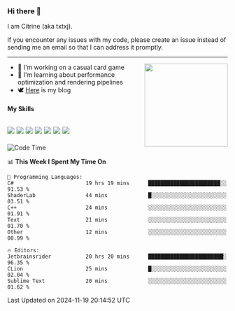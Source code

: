 ### Hi there 👋

I am Citrine (aka txtxj).

If you encounter any issues with my code, please create an issue instead of sending me an email so that I can address it promptly.

---

<img align="right" height="190" src="http://github-profile-summary-cards.vercel.app/api/cards/stats?username=txtxj&theme=vue">

- 🌱 I'm working on a casual card game
- 📖 I'm learning about performance optimization and rendering pipelines
- 🕊️ [Here](https://txtxj.top) is my blog

#### My Skills

![](https://img.shields.io/badge/Unity-000000?logo=unity&logoColor=fff)
![](https://img.shields.io/badge/C%23-239120?logo=csharp&logoColor=fff)
![](https://img.shields.io/badge/Python-3e74a2?logo=python&logoColor=fff)
![](https://img.shields.io/badge/C++-65318e?logo=cplusplus&logoColor=fff)
![](https://img.shields.io/badge/Vue-4FC08D?logo=vuedotjs&logoColor=fff)
![](https://img.shields.io/badge/Blender-f5792a?logo=blender&logoColor=fff)
![](https://img.shields.io/badge/MS%20SQL-cc2927?logo=microsoftsqlserver&logoColor=fff)
---

<!--START_SECTION:waka-->
![Code Time](http://img.shields.io/badge/Code%20Time-2%2C247%20hrs%2031%20mins-blue)

📊 **This Week I Spent My Time On** 

```text
💬 Programming Languages: 
C#                       19 hrs 19 mins      ███████████████████████░░   91.53 % 
ShaderLab                44 mins             █░░░░░░░░░░░░░░░░░░░░░░░░   03.51 % 
C++                      24 mins             ░░░░░░░░░░░░░░░░░░░░░░░░░   01.91 % 
Text                     21 mins             ░░░░░░░░░░░░░░░░░░░░░░░░░   01.70 % 
Other                    12 mins             ░░░░░░░░░░░░░░░░░░░░░░░░░   00.99 % 

🔥 Editors: 
Jetbrainsrider           20 hrs 20 mins      ████████████████████████░   96.35 % 
CLion                    25 mins             █░░░░░░░░░░░░░░░░░░░░░░░░   02.04 % 
Sublime Text             20 mins             ░░░░░░░░░░░░░░░░░░░░░░░░░   01.62 % 
```


 Last Updated on 2024-11-19 20:14:52 UTC
<!--END_SECTION:waka-->
